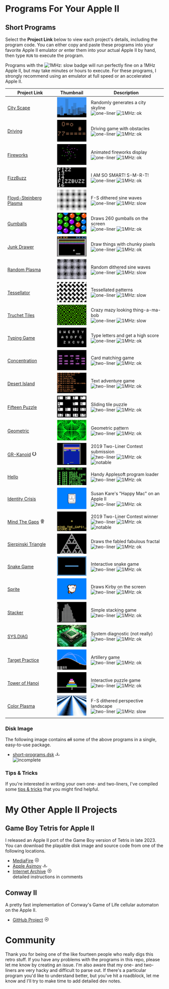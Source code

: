 # Programs For Your Apple II

## Short Programs

Select the **Project Link** below to view each project's details, including the program code. You can either copy and paste these programs into your favorite Apple II emulator _or_ enter them into your actual Apple II by hand, then type `RUN` to execute the program.

Programs with the ![1MHz: slow](https://img.shields.io/badge/1MHz-slow-red) badge will run perfectly fine on a 1MHz Apple II, but may take minutes or hours to execute. For these programs, I strongly recommend using an emulator at full speed or an accelerated Apple II.

| Project Link | Thumbnail | Description |
| --- | --- | --- |
| [City Scape](short-programs/city-scape.md) | ![City Scape](short-programs/media/city-scape-tn.png) | Randomly generates a city skyline<br>![one-liner](https://img.shields.io/badge/one--liner-orange) ![1MHz: ok](https://img.shields.io/badge/1MHz-ok-green) |
| [Driving](short-programs/driving.md) | ![Driving](short-programs/media/driving-tn.png) | Driving game with obstacles<br>![one-liner](https://img.shields.io/badge/one--liner-orange) ![1MHz: ok](https://img.shields.io/badge/1MHz-ok-green) |
| [Fireworks](short-programs/fireworks.md) | ![Fireworks](short-programs/media/fireworks-tn.png) | Animated fireworks display<br>![one-liner](https://img.shields.io/badge/one--liner-orange) ![1MHz: ok](https://img.shields.io/badge/1MHz-ok-green) |
| [FizzBuzz](short-programs/fizzbuzz.md) | ![FizzBuzz](short-programs/media/fizzbuzz-tn.png) | I AM SO SMART! S-M-R-T!<br>![one-liner](https://img.shields.io/badge/one--liner-orange) ![1MHz: ok](https://img.shields.io/badge/1MHz-ok-green) |
| [Floyd-Steinberg Plasma](short-programs/floyd-steinberg-plasma.md) | ![Floyd-Steinberg Plasma](short-programs/media/floyd-steinberg-plasma-tn.png) | F-S dithered sine waves<br>![one-liner](https://img.shields.io/badge/one--liner-orange) ![1MHz: slow](https://img.shields.io/badge/1MHz-slow-red) |
| [Gumballs](short-programs/gumballs.md) | ![Gumballs](short-programs/media/gumballs-tn.png) | Draws 260 gumballs on the screen<br>![one-liner](https://img.shields.io/badge/one--liner-orange) ![1MHz: ok](https://img.shields.io/badge/1MHz-ok-green) |
| [Junk Drawer](short-programs/junk-drawer.md) | ![City Scape](short-programs/media/junk-drawer-tn.png) | Draw things with chunky pixels<br>![one-liner](https://img.shields.io/badge/one--liner-orange) ![1MHz: ok](https://img.shields.io/badge/1MHz-ok-green) |
| [Random Plasma](short-programs/random-plasma.md) | ![Random Plasma](short-programs/media/random-plasma-tn.png) | Random dithered sine waves<br>![one-liner](https://img.shields.io/badge/one--liner-orange) ![1MHz: slow](https://img.shields.io/badge/1MHz-slow-red) |
| [Tessellator](short-programs/tessellator.md) | ![Tessellator](short-programs/media/tessellator-tn.png) | Tessellated patterns<br>![one-liner](https://img.shields.io/badge/one--liner-orange) ![1MHz: slow](https://img.shields.io/badge/1MHz-slow-red) |
| [Truchet Tiles](short-programs/truchet-tiles.md) | ![Truchet Tiles](short-programs/media/truchet-tiles-tn.png) | Crazy mazy looking thing-a-ma-bob<br>![one-liner](https://img.shields.io/badge/one--liner-orange) ![1MHz: slow](https://img.shields.io/badge/1MHz-slow-red) |
| [Typing Game](short-programs/typing-game.md) | ![Typing Game](short-programs/media/typing-game-tn.png) | Type letters and get a high score<br>![one-liner](https://img.shields.io/badge/one--liner-orange) ![1MHz: ok](https://img.shields.io/badge/1MHz-ok-green) |
| [Concentration](short-programs/concentration.md) | ![Concentration](short-programs/media/concentration-tn.png) | Card matching game<br>![two-liner](https://img.shields.io/badge/two--liner-blue) ![1MHz: ok](https://img.shields.io/badge/1MHz-ok-green) |
| [Desert Island](short-programs/desert-island.md) | ![Desert Island](short-programs/media/desert-island-tn.png) | Text adventure game<br>![two-liner](https://img.shields.io/badge/two--liner-blue) ![1MHz: ok](https://img.shields.io/badge/1MHz-ok-green) |
| [Fifteen Puzzle](short-programs/fifteen-puzzle.md) | ![Fifteen Puzzle](short-programs/media/fifteen-puzzle-tn.png) | Sliding tile puzzle<br>![two-liner](https://img.shields.io/badge/two--liner-blue) ![1MHz: ok](https://img.shields.io/badge/1MHz-ok-green) |
| [Geometric](short-programs/geometric.md) | ![Geometric](short-programs/media/geometric-tn.png) | Geometric pattern<br>![two-liner](https://img.shields.io/badge/two--liner-blue) ![1MHz: ok](https://img.shields.io/badge/1MHz-ok-green) |
| [GR-Kanoid](short-programs/gr-kanoid.md) ![submission](assets/images/contest-submission.png) | ![GR-Kanoid](short-programs/media/gr-kanoid-tn.png) | 2019 Two-Liner Contest submission<br>![two-liner](https://img.shields.io/badge/two--liner-blue) ![1MHz: ok](https://img.shields.io/badge/1MHz-ok-green) ![notable](https://img.shields.io/badge/notable-gold) |
| [Hello](short-programs/hello.md) | ![Hello](short-programs/media/hello-tn.png) | Handy Applesoft program loader<br>![two-liner](https://img.shields.io/badge/two--liner-blue) ![1MHz: ok](https://img.shields.io/badge/1MHz-ok-green) |
| [Identity Crisis](short-programs/identity-crisis.md) | ![Identity Crisis](short-programs/media/identity-crisis-tn.png) | Susan Kare's "Happy Mac" on an Apple II<br>![two-liner](https://img.shields.io/badge/two--liner-blue) ![1MHz: ok](https://img.shields.io/badge/1MHz-ok-green) |
| [Mind The Gaps](short-programs/mind-the-gaps.md) ![winner](assets/images/first-place.png) | ![Mind The Gaps](short-programs/media/mind-the-gaps-tn.png) | 2019 Two-Liner Contest winner<br>![two-liner](https://img.shields.io/badge/two--liner-blue) ![1MHz: ok](https://img.shields.io/badge/1MHz-ok-green) ![notable](https://img.shields.io/badge/notable-gold) |
| [Sierpinski Triangle](short-programs/sierpinski.md) | ![Sierpinski Triangle](short-programs/media/sierpinski-tn.png) | Draws the fabled fabulous fractal<br>![two-liner](https://img.shields.io/badge/two--liner-blue) ![1MHz: ok](https://img.shields.io/badge/1MHz-ok-green) |
| [Snake Game](short-programs/snake-game.md) | ![Snake Game](short-programs/media/snake-game-tn.png) | Interactive snake game<br>![two-liner](https://img.shields.io/badge/two--liner-blue) ![1MHz: ok](https://img.shields.io/badge/1MHz-ok-green) |
| [Sprite](short-programs/sprite.md) | ![Sprite](short-programs/media/sprite-tn.png) | Draws Kirby on the screen<br>![two-liner](https://img.shields.io/badge/two--liner-blue) ![1MHz: ok](https://img.shields.io/badge/1MHz-ok-green) |
| [Stacker](short-programs/stacker.md) | ![Stacker](short-programs/media/stacker-tn.png) | Simple stacking game<br>![two-liner](https://img.shields.io/badge/two--liner-blue) ![1MHz: ok](https://img.shields.io/badge/1MHz-ok-green) |
| [SYS.DIAG](short-programs/sys-diag.md) | ![Tower of Hanoi](short-programs/media/sys-diag-tn.png) | System diagnostic (not really)<br>![two-liner](https://img.shields.io/badge/two--liner-blue) ![1MHz: ok](https://img.shields.io/badge/1MHz-ok-green) |
| [Target Practice](short-programs/target-practice.md) | ![Target Practice](short-programs/media/target-practice-tn.png) | Artillery game<br>![two-liner](https://img.shields.io/badge/two--liner-blue) ![1MHz: ok](https://img.shields.io/badge/1MHz-ok-green) |
| [Tower of Hanoi](short-programs/tower-of-hanoi.md) | ![Tower of Hanoi](short-programs/media/tower-of-hanoi-tn.png) | Interactive puzzle game<br>![two-liner](https://img.shields.io/badge/two--liner-blue) ![1MHz: ok](https://img.shields.io/badge/1MHz-ok-green) |
| [Color Plasma](short-programs/color-plasma.md) | ![Color Plasma](short-programs/media/color-plasma-tn.png) | F-S dithered perspective landscape<br>![two-liner](https://img.shields.io/badge/applesoft-green) ![1MHz: slow](https://img.shields.io/badge/1MHz-slow-red) |

### Disk Image
The following image contains ~~all~~ some of the above programs in a single, easy-to-use package.
* [short-programs.dsk](short-programs/short-programs.dsk)  ![Download](assets/images/download.png)<br>![incomplete](https://img.shields.io/badge/status-incomplete-orange)

### Tips & Tricks
If you're interested in writing your own one- and two-liners, I've compiled some [tips & tricks](tips-and-tricks.md) that you might find helpful.

# My Other Apple II Projects

## Game Boy Tetris for Apple II
I released an Apple II port of the Game Boy version of Tetris in late 2023. You can download the playable disk image and source code from one of the following locations.
* [MediaFire](https://www.mediafire.com/file/idnz38jba6kgsof/Game_Boy_Tetris_for_Apple_II_%2528src_incl%2529.zip/file) ![Leave](assets/images/leave.png)
* [Apple Asimov](https://mirrors.apple2.org.za/ftp.apple.asimov.net/images/games/action/Game%20Boy%20Tetris%20for%20Apple%20II%20%28src%20incl%29.zip) ![Download](assets/images/download.png)
* [Internet Archive](https://archive.org/details/gameboy_tetris_for_apple_ii) ![Leave](assets/images/leave.png)<br>detailed instructions in comments

## Conway II
A pretty fast implementation of Conway's Game of Life cellular automaton on the Apple II.
* [GitHub Project](https://github.com/thelbane/ConwayII) ![Leave](assets/images/leave.png)

# Community
Thank you for being one of the like fourteen people who really digs this retro stuff. If you have any problems with the programs in this repo, please let me know by creating an issue. I'm also aware that my one- and two-liners are very hacky and difficult to parse out. If there's a particular program you'd like to understand better, but you've hit a roadblock, let me know and I'll try to make time to add detailed dev notes.
